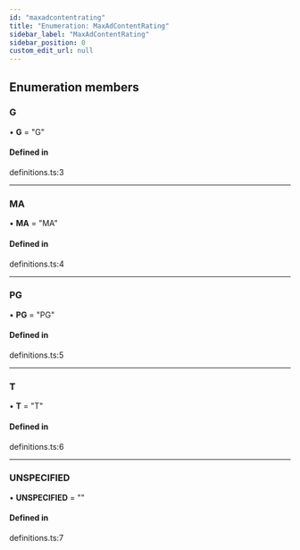 ```yaml
---
id: "maxadcontentrating"
title: "Enumeration: MaxAdContentRating"
sidebar_label: "MaxAdContentRating"
sidebar_position: 0
custom_edit_url: null
---
```


## Enumeration members

### G

• **G** = "G"

#### Defined in

definitions.ts:3

___

### MA

• **MA** = "MA"

#### Defined in

definitions.ts:4

___

### PG

• **PG** = "PG"

#### Defined in

definitions.ts:5

___

### T

• **T** = "T"

#### Defined in

definitions.ts:6

___

### UNSPECIFIED

• **UNSPECIFIED** = ""

#### Defined in

definitions.ts:7
